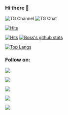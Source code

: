 ### Hi there 👋

![TG Channel](https://img.shields.io/badge/dynamic/json?color=red&label=channel%20@mm_moviess&query=subscribers&url=https%3A%2F%2Fonline-users-api.up.railway.app%2Fcheck%3Fchat%3Dmm_moviess&logo=telegram)
![TG Chat](https://img.shields.io/badge/dynamic/json?color=red&label=support%20@iet_support&query=online&url=https%3A%2F%2Fonline-users-api.up.railway.app%2Fcheck%3Fchat%3DIET_SUPPORT&logo=telegram)

[![Hits](https://hits.seeyoufarm.com/api/count/incr/badge.svg?url=https%3A%2F%2Fgithub.com%2FIETUpdates&count_bg=%23FF0D3C&title_bg=%23555555&icon=proto-dot-io.svg&icon_color=%23E7E7E7&title=hits&edge_flat=false)](https://hits.seeyoufarm.com)

[![Hits](https://hits.seeyoufarm.com/api/count/incr/badge.svg?url=https%3A%2F%2Fgithub.com%2Fietupdates%2Fview-counter&count_bg=%2304E4FF&title_bg=%23555555&icon=latex.svg&icon_color=%23E7E7E7&title=Viewers&edge_flat=false)](https://hits.seeyoufarm.com)
[![Boss's github stats](https://github-readme-stats.vercel.app/api?username=IETUpdates&show_icons=true&theme=cobalt&count_private=true)](https://github.com/sandy1709)

[![Top Langs](https://github-readme-stats.vercel.app/api/top-langs/?username=IETUpdates&layout=compact&theme=cobalt)](https://github.com/IETUpdates)
<!--
**sandy1709/sandy1709** is a ✨ _special_ ✨ repository because its `README.md` (this file) appears on your GitHub profile.

Here are some ideas to get you started:

- 🔭 I’m currently working on ...
- 🌱 I’m currently learning ...
- 👯 I’m looking to collaborate on ...
- 🤔 I’m looking for help with ...
- 💬 Ask me about ...
- 📫 How to reach me: ...
- 😄 Pronouns: ...
- ⚡ Fun fact: ...
-->
### Follow on:
<p align="left">
<a href="https://github.com/ietupdates"><img src="https://img.shields.io/badge/GitHub-Follow%20on%20GitHub-inactive.svg?logo=github"></a>
</p>
<p align="left">
<a href="https://twitter.com/iqbal_ka"><img src="https://img.shields.io/badge/Twitter-Follow%20on%20Twitter-informational.svg?logo=twitter"></a>
</p>
<p align="left">
<a href="https://facebook.com/iqbalka"><img src="https://img.shields.io/badge/Facebook-Follow%20on%20Facebook-blue.svg?logo=facebook"></a>
</p>
<p align="left">
<a href="https://instagram.com/iqbal_ka_"><img src="https://img.shields.io/badge/Instagram-Follow%20on%20Instagram-important.svg?logo=instagram"></a>
</p>
<p align="left">
<a href="https://chat.whatsapp.com/Ea8ToNgKlOW68IDv4ivCMU"><img src="https://img.shields.io/badge/whatsapp-Follow%20on%20whatsapp-green.svg?logo=whatsapp"></a>
</p>

<!---
IETUpdates/IETUpdates is a ✨ special ✨ repository because its `README.md` (this file) appears on your GitHub profile.
You can click the Preview link to take a look at your changes.
--->
